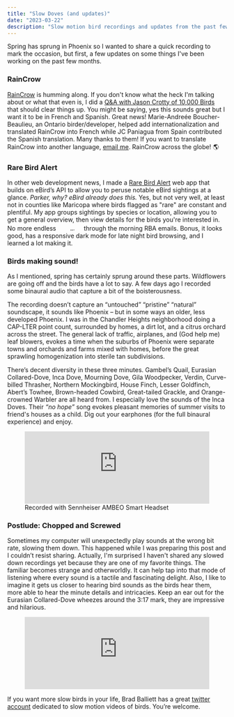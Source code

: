 ```yaml
---
title: "Slow Doves (and updates)"
date: "2023-03-22"
description: "Slow motion bird recordings and updates from the past few months"
---
```

<style>
    .marquee-container {
        display: inline-block;
        height: 1.2em;
        width: fit-content;
        overflow: hidden;
        position: relative;
    }

    .hidden {
        visibility: hidden;
    }

    .marquee-text {
        position: absolute;
        left: 0;
        width: 100%;
        line-height: 1em;
        animation: marquee 3s linear infinite;
    }

    @keyframes marquee {
        from {
            transform: translateY(100%);
        }
        to {
            transform: translateY(-100%);
        }
    }

    .globe::after {
        content: ' 🌎';
        animation: globe 2s linear infinite;
    }

    @keyframes globe {
        0% {
            content: ' 🌎';
        }
        33% {
            content: ' 🌍';
        }
        66% {
            content: ' 🌏';
        }
    }
</style>

Spring has sprung in Phoenix so I wanted to share a quick recording to mark the occasion, but first, a few updates on some things I've been working on the past few months.

### RainCrow

[RainCrow](https://raincrow.netlify.app/) is humming along. If you don't know what the heck I'm talking about or what that even is, I did a [Q&A with Jason Crotty of 10,000 Birds](https://www.10000birds.com/ebird-weather-raincrow.htm) that should clear things up. You might be saying, yes this sounds great but I want it to be in French and Spanish. Great news! Marie-Andreée Boucher-Beaulieu, an Ontario birder/developer, helped add internationalization and translated RainCrow into French while JC Paniagua from Spain contributed the Spanish translation. Many thanks to them! If you want to translate RainCrow into another language, [email me](mailto:parker@birdsmakesound.com). RainCrow across the <span class="globe">globe!</span>

### Rare Bird Alert

In other web development news, I made a [Rare Bird Alert](https://rarebird.parkerdavis.dev/) web app that builds on eBird’s API to allow you to peruse notable eBird sightings at a glance. *Parker, why? eBird already does this.* Yes, but not very well, at least not in counties like Maricopa where birds flagged as "rare" are constant and plentiful. My app groups sightings by species or location, allowing you to get a general overview, then view details for the birds you're interested in. No more endless <span class="marquee-container"><span class="hidden" title="scrolling">scrolling</span><span class="marquee-text">scrolling</span></span> through the morning RBA emails. Bonus, it looks good, has a responsive dark mode for late night bird browsing, and I learned a lot making it.

### Birds making sound!

As I mentioned, spring has certainly sprung around these parts. Wildflowers are going off and the birds have a lot to say. A few days ago I recorded some binaural audio that capture a bit of the boisterousness.

The recording doesn’t capture an “untouched” “pristine” “natural” soundscape, it sounds like Phoenix – but in some ways an older, less developed Phoenix.  I was in the Chandler Heights neighborhood doing a CAP-LTER point count, surrounded by homes, a dirt lot, and a citrus orchard across the street. The general lack of traffic, airplanes, and (God help me) leaf blowers, evokes a time when the suburbs of Phoenix were separate towns and orchards and farms mixed with homes, before the great sprawling homogenization into sterile tan subdivisions.

There’s decent diversity in these three minutes. Gambel’s Quail, Eurasian Collared-Dove, Inca Dove, Mourning Dove, Gila Woodpecker, Verdin, Curve-billed Thrasher, Northern Mockingbird, House Finch, Lesser Goldfinch, Abert’s Towhee, Brown-headed Cowbird, Great-tailed Grackle, and Orange-crowned Warbler are all heard from. I especially love the sounds of the Inca Doves. Their *“no hope”* song evokes pleasant memories of summer visits to friend's houses as a child. Dig out your earphones (for the full binaural experience) and enjoy.

<figure>
    <iframe width="100%" height="166" scrolling="no" frameborder="no" allow="autoplay" src="https://w.soundcloud.com/player/?url=https%3A//api.soundcloud.com/tracks/1472621623&color=%2386a1b0&auto_play=false&hide_related=false&show_comments=true&show_user=true&show_reposts=false&show_teaser=true"></iframe>
    <figcaption>Recorded with Sennheiser AMBEO Smart Headset</figcaption>
</figure>

### Postlude: Chopped and Screwed

Sometimes my computer will unexpectedly play sounds at the wrong bit rate, slowing them down. This happened while I was preparing this post and I couldn’t resist sharing. Actually, I'm surprised I haven't shared any slowed down recordings yet because they are one of my favorite things. The familiar becomes strange and otherworldly. It can help tap into that mode of listening where every sound is a tactile and fascinating delight. Also, I like to imagine it gets us closer to hearing bird sounds as the birds hear them, more able to hear the minute details and intricacies. Keep an ear out for the Eurasian Collared-Dove wheezes around the 3:17 mark, they are impressive and hilarious.

<figure>
    <iframe width="100%" height="166" scrolling="no" frameborder="no" allow="autoplay" src="https://w.soundcloud.com/player/?url=https%3A//api.soundcloud.com/tracks/1472630236&color=%2386a1b0&auto_play=false&hide_related=false&show_comments=true&show_user=true&show_reposts=false&show_teaser=true"></iframe>
</figure>

If you want more slow birds in your life, Brad Balliett has a great [twitter account](https://twitter.com/BalliettBrad) dedicated to slow motion videos of birds. You’re welcome.
